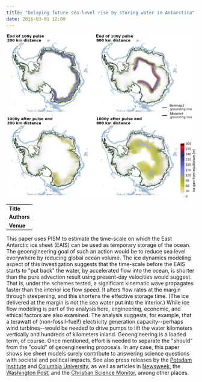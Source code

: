 ```yaml
---
title: "Delaying future sea-level rise by storing water in Antarctica"
date: 2016-03-01 12:00
---
```


![](/img/applications/frieleretal2016.png)


||
|-
| **Title** | [Delaying future sea-level rise by storing water in Antarctica](http://www.earth-syst-dynam.net/7/203/2016/) |
| **Authors** | [K. Frieler](https://www.pik-potsdam.de/members/frieler), M. Mengel, and A. Levermann |
| **Venue** | [Earth System Dynamics](http://www.earth-system-dynamics.net/index.html) |

This paper uses PISM to estimate the time-scale on which the East Antarctic ice sheet (EAIS) can be used as temporary storage of the ocean. The geoengineering goal of such an action would be to reduce sea level everywhere by reducing global ocean volume. The ice dynamics modeling aspect of this investigation suggests that the time-scale before the EAIS starts to "put back" the water, by accelerated flow into the ocean, is shorter than the pure advection result using present-day velocities would suggest. That is, under the schemes tested, a significant kinematic wave propagates faster than the interior ice flow speed. It alters flow rates at the margin through steepening, and this shortens the effective storage time. (The ice delivered at the margin is not the sea water put into the interior.) While ice flow modeling is part of the analysis here, engineering, economic, and ethical factors are also examined. The analysis suggests, for example, that a terawatt of (non-fossil-fuel!) electricity generation capacity--perhaps wind turbines--would be needed to drive pumps to lift the water kilometers vertically and hundreds of kilometers inland.
Geoengineering is a loaded term, of course. Once mentioned, effort is needed to separate the "should" from the "could" of geoengineering proposals. In any case, this paper shows ice sheet models surely contribute to answering science questions with societal and political impacts. See also press releases by the [Potsdam Institute](https://www.pik-potsdam.de/news/press-releases/sea-level-rise-too-big-to-be-pumped-away) and [Columbia University](http://blogs.ei.columbia.edu/2016/03/10/pump-meltwater-back-on-antarctica-do-you-have-850000-wind-turbines/), as well as articles in [Newsweek](http://www.newsweek.com/geoengineering-wont-save-us-sea-level-rise-435311), the [Washington Post](https://www.washingtonpost.com/news/energy-environment/wp/2016/03/10/this-mind-boggling-study-shows-just-how-massive-sea-level-rise-really-is/), and the [Christian Science Monitor](http://www.csmonitor.com/Science/2016/0310/Can-we-slow-sea-level-rise-by-pumping-water-onto-Antarctica), among other places.

